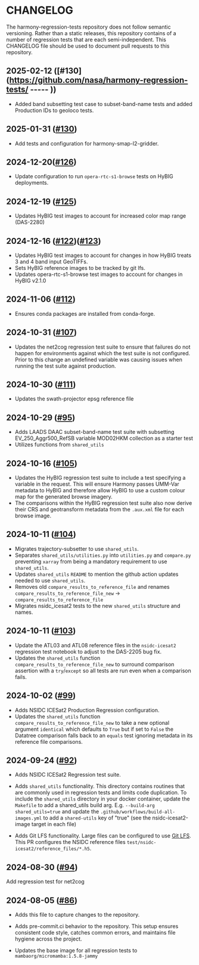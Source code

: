 # CHANGELOG

The harmony-regression-tests repository does not follow semantic
versioning. Rather than a static releases, this repository contains of a number
of regression tests that are each semi-independent.  This CHANGELOG file should be used
to document pull requests to this repository.

## 2025-02-12 ([#130](https://github.com/nasa/harmony-regression-tests/ ----- ))
- Added band subsetting test case to subset-band-name tests and added Production
  IDs to geoloco tests.

## 2025-01-31 ([#130](https://github.com/nasa/harmony-regression-tests/pull/130))

- Add tests and configuration for harmony-smap-l2-gridder.

## 2024-12-20([#126](https://github.com/nasa/harmony-regression-tests/pull/126))

- Update configuration to run `opera-rtc-s1-browse` tests on HyBIG deployments.

## 2024-12-19 ([#125](https://github.com/nasa/harmony-regression-tests/pull/125))

- Updates HyBIG test images to account for increased color map range (DAS-2280)

## 2024-12-16 ([#122](https://github.com/nasa/harmony-regression-tests/pull/122))([#123](https://github.com/nasa/harmony-regression-tests/pull/123))

- Updates HyBIG test images to account for changes in how HyBIG treats 3 and 4 band input GeoTIFFs.
- Sets HyBIG reference images to be tracked by git lfs.
- Updates opera-rtc-s1-browse test images to account for changes in HyBIG v2.1.0

## 2024-11-06 ([#112](https://github.com/nasa/harmony-regression-tests/pull/112))

- Ensures conda packages are installed from conda-forge.

## 2024-10-31 ([#107](https://github.com/nasa/harmony-regression-tests/pull/107))

- Updates the net2cog regression test suite to ensure that failures do not
  happen for environments against which the test suite is not configured. Prior
  to this change an undefined variable was causing issues when running the test
  suite against production.

## 2024-10-30 ([#111](https://github.com/nasa/harmony-regression-tests/pull/111))

- Updates the swath-projector epsg reference file

## 2024-10-29 ([#95](https://github.com/nasa/harmony-regression-tests/pull/95))

- Adds LAADS DAAC subset-band-name test suite with subsetting EV_250_Aggr500_RefSB
  variable MOD02HKM collection as a starter test
- Utilizes functions from `shared_utils`

## 2024-10-16 ([#105](https://github.com/nasa/harmony-regression-tests/pull/105))

- Updates the HyBIG regression test suite to include a test specifying a variable
  in the request. This will ensure Harmony passes UMM-Var metadata to HyBIG and
  therefore allow HyBIG to use a custom colour map for the generated browse
  imagery.
- The comparisons within the HyBIG regression test suite also now derive their
  CRS and geotransform metadata from the `.aux.xml` file for each browse image.

## 2024-10-11 ([#104](https://github.com/nasa/harmony-regression-tests/pull/104))

- Migrates trajectory-subsetter to use `shared_utils`.
- Separates `shared_utils/utilities.py` into `utilities.py` and `compare.py` preventing `xarray` from being a mandatory requirement to use `shared_utils`.
- Updates `shared_utils` `README` to mention the github action updates needed to use `shared_utils`.
- Removes old `compare_results_to_reference_file` and renames `compare_results_to_reference_file_new` -> `compare_results_to_reference_file`
- Migrates nsidc_icesat2 tests to the new `shared_utils` structure and names.

## 2024-10-11 ([#103](https://github.com/nasa/harmony-regression-tests/pull/103))

- Update the ATL03 and ATL08 reference files in the `nsidc-icesat2` regression
  test notebook to adjust to the DAS-2205 bug fix.
- Updates the `shared_utils` function `compare_results_to_reference_file_new`
  to surround comparison assertion with a `try`/`except` so all tests are run
  even when a comparison fails.

## 2024-10-02 ([#99](https://github.com/nasa/harmony-regression-tests/pull/99))

- Adds NSIDC ICESat2 Production Regression configuration.
- Updates the `shared_utils` function `compare_results_to_reference_file_new`
  to take a new optional argument `identical` which defaults to `True` but if
  set to `False` the Datatree comparison falls back to an `equals` test
  ignoring metadata in its reference file comparisons.


## 2024-09-24 ([#92](https://github.com/nasa/harmony-regression-tests/pull/92))

- Adds NSIDC ICESat2 Regression test suite.

- Adds `shared_utils` functionality. This directory contains routines that are commonly used in regression tests and limits code duplication. To include the `shared_utils` directory in your docker container, update the `Makefile` to add a shared_utils build arg. E.g. `--build-arg shared_utils=true` and update the `.github/workflows/build-all-images.yml` to add a `shared-utils` key of "true" (see the nsidc-icesat2-image target in each file)

- Adds Git LFS functionality. Large files can be configured to use [Git LFS](https://git-lfs.com/). This PR configures the NSIDC reference files  `test/nsidc-icesat2/reference_files/*.h5`.


## 2024-08-30 ([#94](https://github.com/nasa/harmony-regression-tests/pull/94))

Add regression test for net2cog

## 2024-08-05 ([#86](https://github.com/nasa/harmony-regression-tests/pull/86))

- Adds this file to capture changes to the repository.

- Adds pre-commit.ci behavior to the repository. This setup ensures consistent code style, catches common errors, and maintains file hygiene across the project.

- Updates the base image for all regression tests to `mambaorg/micromamba:1.5.8-jammy`
